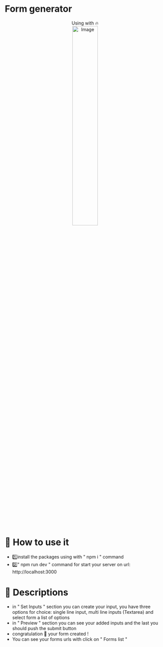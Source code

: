 # Form generator
<p align='center'>
Using with 🔥 <br />
<img alt='Image' src='https://angel-resume.netlify.app/nextjs-cover.webp' width='40%' align='center'/>
</p>

<h1>📜 How to use it</h1>
<ul>
<li>1️⃣install the packages using with " npm i " command</li>
<li>2️⃣" npm run dev " command for start your server on url: http://localhost:3000</li>
</ul>

<h1>📗 Descriptions</h1>
<ul>
<li>in " Set Inputs " section you can create your input, you have three options for choice: single line input, multi line inputs (Textarea) and select form a list of options</li>
<li>in " Preview " section you can see your added inputs and the last you should push the submit button</li>
<li>congratulation 🎉 your form created !</li>
<li>You can see your forms urls with click on " Forms list "</li>
</ul>

